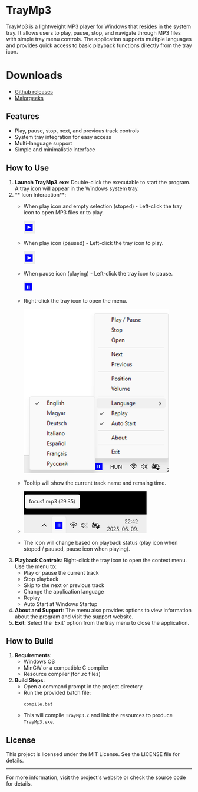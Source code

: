 # TrayMp3

TrayMp3 is a lightweight MP3 player for Windows that resides in the system tray. It allows users to play, pause, stop, and navigate through MP3 files with simple tray menu controls. The application supports multiple languages and provides quick access to basic playback functions directly from the tray icon.

# Downloads
- [Github releases](https://github.com/lutischan-ferenc/tray-mp3/releases)
- [Majorgeeks](https://www.majorgeeks.com/files/details/tray-mp3.html)

## Features
- Play, pause, stop, next, and previous track controls
- System tray integration for easy access
- Multi-language support
- Simple and minimalistic interface

## How to Use
1. **Launch TrayMp3.exe**: Double-click the executable to start the program. A tray icon will appear in the Windows system tray.
2. ** Icon Interaction**: 
   - When play icon and empty selection (stoped) - Left-click the tray icon to open MP3 files or to play.
   
     ![Play left-click](img/play-icon.png "Play icon")
   - When play icon (paused) - Left-click the tray icon to play.
   
     ![Play left-click](img/play-icon.png "Play icon")
   - When pause icon (playing) - Left-click the tray icon to pause.
   
     ![Pause left-click](img/pause-icon.png "Pause icon")
   - Right-click the tray icon to open the menu.
   
     ![Menu right-click](img/menu.png "Menu")
   - Tooltip will show the current track name and remaing time.
   
   - ![Tooltip](img/tooltip.png "Tooltip")
   - The icon will change based on playback status (play icon when stoped / paused, pause icon when playing).
3. **Playback Controls**: Right-click the tray icon to open the context menu. Use the menu to:
   - Play or pause the current track
   - Stop playback
   - Skip to the next or previous track
   - Change the application language
   - Replay
   - Auto Start at Windows Startup
3. **About and Support**: The menu also provides options to view information about the program and visit the support website.
4. **Exit**: Select the 'Exit' option from the tray menu to close the application.

## How to Build
1. **Requirements**:
   - Windows OS
   - MinGW or a compatible C compiler
   - Resource compiler (for .rc files)
2. **Build Steps**:
   - Open a command prompt in the project directory.
   - Run the provided batch file:
     ```
     compile.bat
     ```
   - This will compile `TrayMp3.c` and link the resources to produce `TrayMp3.exe`.

## License
This project is licensed under the MIT License. See the LICENSE file for details.

---
For more information, visit the project's website or check the source code for details.
